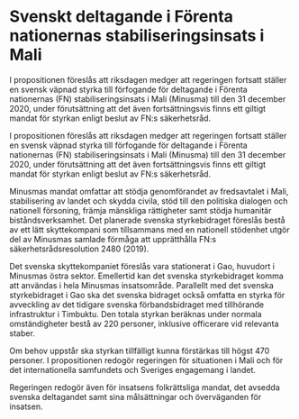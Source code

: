 # Svenskt deltagande i Förenta nationernas stabiliseringsinsats i Mali

I propositionen föreslås att riksdagen medger att regeringen fortsatt ställer
en svensk väpnad styrka till förfogande för deltagande i Förenta
nationernas (FN) stabiliseringsinsats i Mali (Minusma) till den
31 december 2020, under förutsättning att det även fortsättningsvis finns
ett giltigt mandat för styrkan enligt beslut av FN:s säkerhetsråd.

I propositionen föreslås att riksdagen medger att regeringen fortsatt ställer
en svensk väpnad styrka till förfogande för deltagande i Förenta
nationernas (FN) stabiliseringsinsats i Mali (Minusma) till den
31 december 2020, under förutsättning att det även fortsättningsvis finns
ett giltigt mandat för styrkan enligt beslut av FN:s säkerhetsråd.

Minusmas mandat omfattar att stödja genomförandet av fredsavtalet i Mali, stabilisering av landet och skydda civila, stöd till den politiska dialogen och nationell försoning, främja mänskliga rättigheter samt stödja humanitär biståndsverksamhet. Det planerade svenska styrkebidraget föreslås bestå av ett lätt skyttekompani som tillsammans med en nationell stödenhet utgör del av Minusmas samlade förmåga att upprätthålla FN:s säkerhetsrådsresolution 2480 (2019).

Det svenska skyttekompaniet föreslås vara stationerat i Gao, huvudort i Minusmas östra sektor. Emellertid kan det svenska styrkebidraget komma att användas i hela Minusmas insatsområde.
Parallellt med det svenska styrkebidraget i Gao ska det svenska bidraget också omfatta en styrka för avveckling av det tidigare svenska
förbandsbidraget med tillhörande infrastruktur i Timbuktu.
Den totala styrkan beräknas under normala omständigheter bestå av
220 personer, inklusive officerare vid relevanta staber.

Om behov uppstår ska styrkan tillfälligt kunna förstärkas till högst 470 personer. I propositionen redogör regeringen för situationen i Mali och för det internationella samfundets och Sveriges engagemang i landet.

Regeringen redogör även för insatsens folkrättsliga mandat, det avsedda svenska deltagandet samt sina målsättningar och överväganden för insatsen.

